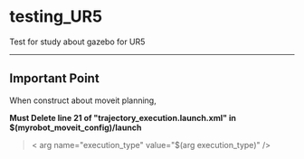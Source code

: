 # testing_UR5

Test for study about gazebo for UR5

-----------------------

## Important Point

When construct about moveit planning, 


**Must Delete line 21 of "trajectory_execution.launch.xml" in $(myrobot_moveit_config)/launch** 
 
 > < arg name="execution_type" value="$(arg execution_type)" />
 
